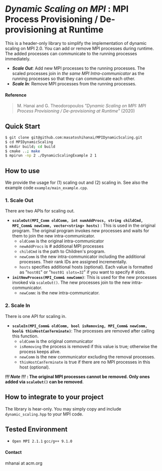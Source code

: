 # _Dynamic Scaling on MPI_ : MPI Process Provisioning / De-provisioning at Runtime

This is a header-only library to simplify the implementation of dynamic scaling on MPI 2.0.
You can add or remove MPI processes during runtime. The added processes can communicate to the running processes immediately.

- _**Scale Out**_: Add new MPI processes to the running processes. 
The scaled processes join in *the same MPI Intra-communicator* as the running processes so that they can communicate each other.
- _**Scale In**_: Remove MPI processes from the running processes.

#### Reference
> M. Hanai and G. Theodoropoulos _"Dynamic Scaling on MPI: MPI Process Provisioning / De-provisioning at Runtime"_ (2020)

## Quick Start
```bash
$ git clone git@github.com:masatoshihanai/MPIDynamicScaling.git
$ cd MPIDynamicScaling
$ mkdir build; cd build
$ cmake ..; make
$ mpirun -np 2 ./DynamicScalingExample 2 1 
```

## How to use
We provide the usage for (1) scaling out and (2) scaling in. See also the example code `example/main_example.cpp`.
### 1. Scale Out
There are two APIs for scaling out.
- __`scaleOut(MPI_Comm oldComm, int numAddProcs, string childCmd, MPI_Comm& newComm, vector<string> hosts)`__ :
This is used in the original program. The original program invokes new processes and waits for them to join the new intra-communicator.
  - `oldComm` is the original intra-communicator
  - `newAddProcs` is # additional MPI processes 
  - `childCmd` is the path to Children's program. 
  - `newComm` is the new intra-communicator including the additional processes. Their rank IDs are assigned incrementally.
  - `hosts` specifies additional hosts (optional). Each value is formatted as "`host01`" or "`host01 slots=32`" if you want to specify # slots.  
- __`initNewProcess(MPI_Comm& newComm)`__: This is used for the new processes invoked via `scaleOut()`. The new processes join to the new intra-communicator.
  - `newComm`: is the new intra-communicator.
  
### 2. Scale In
There is one API for scaling in. 
- __`scaleIn(MPI_Comm& oldComm, bool isRemoving, MPI_Comm& newComm, bool& thisHostCanTerminate)`__: The processes are removed after calling this function.
  - `oldComm` is the original communicator 
  - `isRemoving` the process is removed if this value is true; otherwise the process keeps alive. 
  - `newComm` is the new communicator excluding the removal processes.
  - `thisHostCanTerminate` is true if there are no MPI processes in this host (optional).

_**!!! Note !!!**_ **: The original MPI processes cannot be removed. Only ones added via `scaleOut()` can be removed**.  

## How to integrate to your project
The library is hear-only. You may simply copy and include `dynamic_scaling.hpp` to your MPI code.

## Tested Environment
- `Open MPI 2.1.1` `gcc/g++ 9.1.0`

#### Contact
mhanai at acm.org
